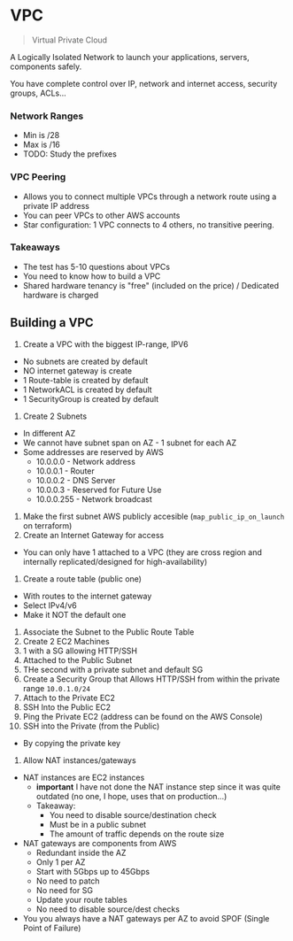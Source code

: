# VPC
> Virtual Private Cloud

A Logically Isolated Network to launch your applications, servers, components safely.

You have complete control over IP, network and internet access, security groups, ACLs...

### Network Ranges

* Min is /28
* Max is /16
* TODO: Study the prefixes

###  VPC Peering

* Allows you to connect multiple VPCs through a network route using a private IP address
* You can peer VPCs to other AWS accounts
* Star configuration: 1 VPC connects to 4 others, no transitive peering.

### Takeaways

* The test has 5-10 questions about VPCs
* You need to know how to build a VPC
* Shared hardware tenancy is "free" (included on the price) / Dedicated hardware is charged

## Building a VPC

1. Create a VPC with the biggest IP-range, IPV6
  * No subnets are created by default
  * NO internet gateway is create
  * 1 Route-table is created by default
  * 1 NetworkACL is created by default
  * 1 SecurityGroup is created by default
1. Create 2 Subnets
  * In different AZ
  * We cannot have subnet span on AZ - 1 subnet for each AZ
  * Some addresses are reserved by AWS
    * 10.0.0.0 - Network address
    * 10.0.0.1 - Router
    * 10.0.0.2 - DNS Server
    * 10.0.0.3 - Reserved for Future Use
    * 10.0.0.255 - Network broadcast
1. Make the first subnet AWS publicly accesible (`map_public_ip_on_launch` on terraform)
1. Create an Internet Gateway for access
  * You can only have 1 attached to a VPC (they are cross region and internally replicated/designed for high-availability)
1. Create a route table (public one)
  * With routes to the internet gateway
  * Select IPv4/v6
  * Make it NOT the default one
1. Associate the Subnet to the Public Route Table
1. Create 2 EC2 Machines
  1. 1 with a SG allowing HTTP/SSH
  1. Attached to the Public Subnet
  1. THe second with a private subnet and default SG
  1. Create a Security Group that Allows HTTP/SSH from within the private range `10.0.1.0/24`
  1. Attach to the Private EC2
1. SSH Into the Public EC2
1. Ping the Private EC2 (address can be found on the AWS Console)
1. SSH into the Private (from the Public)
  *  By copying the private key
1. Allow NAT instances/gateways
  * NAT instances are EC2 instances
    * **important** I have not done the NAT instance step since it was quite outdated (no one, I hope, uses that on production...)
    * Takeaway:
      * You need to disable source/destination check
      * Must be in a public subnet
      * The amount of traffic depends on the route size
  * NAT gateways are components from AWS
    * Redundant inside the AZ
    * Only 1 per AZ
    * Start with 5Gbps up to 45Gbps
    * No need to patch
    * No need for SG
    * Update your route tables
    * No need to disable source/dest checks
  * You you always have a NAT gateways per AZ to avoid SPOF (Single Point of Failure)
